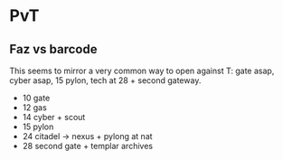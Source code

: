 # PvT 

## Faz vs barcode
This seems to mirror a very common way to open against T:
gate asap, cyber asap, 15 pylon, tech at 28 + second gateway.

- 10 gate
- 12 gas
- 14 cyber + scout
- 15 pylon
- 24 citadel -> nexus + pylong at nat
- 28 second gate + templar archives

